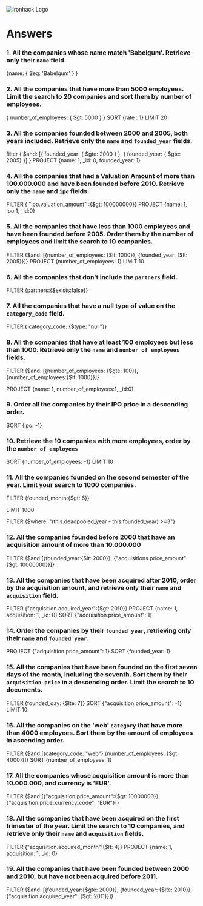 ![Ironhack Logo](https://i.imgur.com/1QgrNNw.png)

# Answers

### 1. All the companies whose name match 'Babelgum'. Retrieve only their `name` field.

{name: { $eq: 'Babelgum' } }

### 2. All the companies that have more than 5000 employees. Limit the search to 20 companies and sort them by **number of employees**.

{ number_of_employees: { $gt: 5000 } }           SORT  {rate : 1}            LIMIT 20

### 3. All the companies founded between 2000 and 2005, both years included. Retrieve only the `name` and `founded_year` fields.
filter   { $and: [{ founded_year: { $gte: 2000 } }, { founded_year: { $gte: 2005} }] }
PROJECT {name: 1, _id: 0, founded_year: 1} 

### 4. All the companies that had a Valuation Amount of more than 100.000.000 and have been founded before 2010. Retrieve only the `name` and `ipo` fields.

FILTER { "ipo.valuation_amount" :{$gt: 100000000}}
PROJECT {name: 1, ipo:1, _id:0}


### 5. All the companies that have less than 1000 employees and have been founded before 2005. Order them by the number of employees and limit the search to 10 companies.

FILTER {$and: [{number_of_employees: {$lt: 1000}}, {founded_year: {$lt: 2005}}]}
PROJECT  {number_of_employees: 1}
LIMIT   10

### 6. All the companies that don't include the `partners` field.

FILTER  {partners:{$exists:false}}

### 7. All the companies that have a null type of value on the `category_code` field.

FILTER   { category_code: {$type: "null"}}

### 8. All the companies that have at least 100 employees but less than 1000. Retrieve only the `name` and `number of employees` fields.

FILTER      {$and: [{number_of_employees: {$gte: 100}}, {number_of_employees:{$lt: 1000}}]}

PROJECT     {name: 1, number_of_employees:1, _id:0}

### 9. Order all the companies by their IPO price in a descending order.

SORT {ipo: -1}

### 10. Retrieve the 10 companies with more employees, order by the `number of employees`
SORT {number_of_employees: -1}
LIMIT 10


### 11. All the companies founded on the second semester of the year. Limit your search to 1000 companies.

FILTER {founded_month:{$gt: 6}}

LIMIT 1000

<!-- ### 12. All the companies that have been 'deadpooled' after the third year. -->

 FILTER {$where: "(this.deadpooled_year - this.founded_year) >=3"}

### 12. All the companies founded before 2000 that have an acquisition amount of more than 10.000.000

FILTER      {$and:[{founded_year:{$lt: 2000}}, {"acquisitions.price_amount":{$gt: 10000000}}]}

### 13. All the companies that have been acquired after 2010, order by the acquisition amount, and retrieve only their `name` and `acquisition` field.

FILTER      {"acquisition.acquired_year":{$gt: 2010}}
PROJECT     {name: 1, acquisition: 1, _id: 0}
SORT        {"adquisition.price_amount": 1}

### 14. Order the companies by their `founded year`, retrieving only their `name` and `founded year`.

PROJECT     {"adquisition.price_amount": 1}
SORT        {founded_year: 1}

### 15. All the companies that have been founded on the first seven days of the month, including the seventh. Sort them by their `acquisition price` in a descending order. Limit the search to 10 documents.

FILTER {founded_day: {$lte: 7}} 
SORT {"acquisition.price_amount": -1}
LIMIT 10

### 16. All the companies on the 'web' `category` that have more than 4000 employees. Sort them by the amount of employees in ascending order.

FILTER      {$and:[{category_code: "web"},{number_of_employees: {$gt: 4000}}]}
SORT        {number_of_employees: 1}

### 17. All the companies whose acquisition amount is more than 10.000.000, and currency is 'EUR'.

FILTER      {$and:[{"acquisition.price_amount":{$gt: 10000000}}, {"acquisition.price_currency_code": "EUR"}]}

### 18. All the companies that have been acquired on the first trimester of the year. Limit the search to 10 companies, and retrieve only their `name` and `acquisition` fields.

FILTER      {"acquisition.acquired_month":{$lt: 4}}
PROJECT     {name: 1, acquisition: 1, _id: 0}

### 19. All the companies that have been founded between 2000 and 2010, but have not been acquired before 2011.

FILTER {$and: [{founded_year:{$gte: 2000}}, {founded_year: {$lte: 2010}}, {"acquisition.acquired_year": {$gt: 2011}}]}
